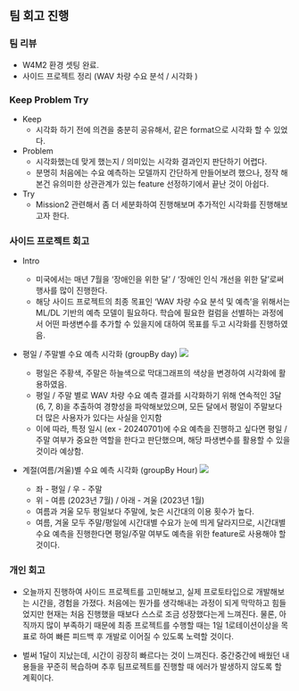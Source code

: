## 팀 회고 진행

### 팀 리뷰

- W4M2 환경 셋팅 완료.
- 사이드 프로젝트 정리 (WAV 차량 수요 분석 / 시각화 )

### Keep Problem Try

- Keep
    - 시각화 하기 전에 의견을 충분히 공유해서, 같은 format으로 시각화 할 수 있었다.
- Problem
    - 시각화했는데 맞게 했는지 / 의미있는 시각화 결과인지 판단하기 어렵다.
    - 분명히 처음에는 수요 예측하는 모델까지 간단하게 만들어보려 했으나, 정작 해본건 유의미한 상관관계가 있는 feature 선정하기에서 끝난 것이 아쉽다.
- Try
    - Mission2 관련해서 좀 더 세분화하여 진행해보며 추가적인 시각화를 진행해보고자 한다.


### 사이드 프로젝트 회고

- Intro
    - 미국에서는 매년 7월을 ‘장애인을 위한 달’ / ‘장애인 인식 개선을 위한 달’로써 행사를 많이 진행한다. 
    - 해당 사이드 프로젝트의 최종 목표인 ‘WAV 차량 수요 분석 및 예측’을 위해서는 ML/DL 기반의 예측 모델이 필요하다. 학습에 필요한 컬럼을 선별하는 과정에서 어떤 파생변수를 추가할 수 있을지에 대하여 목표를 두고 시각화를 진행하였음.

- 평일 / 주말별 수요 예측 시각화 (groupBy day)
    <img src="https://github.com/user-attachments/assets/6a6c13a5-04ef-4c34-8255-686251d121a5">

    - 평일은 주황색, 주말은 하늘색으로 막대그래프의 색상을 변경하여 시각화에 활용하였음.
    - 평일 / 주말 별로 WAV 차량 수요 예측 결과를 시각화하기 위해 연속적인 3달 (6, 7, 8)을 추출하여 경향성을 파악해보았으며, 모든 달에서 평일이 주말보다 더 많은 사용자가 있다는 사실을 인지함
    - 이에 따라, 특정 일시 (ex - 20240701)에 수요 예측을 진행하고 싶다면 평일 / 주말 여부가 중요한 역할을 한다고 판단했으며, 해당 파생변수를 활용할 수 있을 것이라 예상함.

- 계절(여름/겨울)별  수요 예측 시각화 (groupBy Hour)
    <img src="https://github.com/user-attachments/assets/2dd5499c-26dd-49d0-8d68-ead4abfdeedd">

    - 좌 - 평일 / 우 - 주말
    - 위 - 여름 (2023년 7월) / 아래 - 겨울 (2023년 1월)
    - 여름과 겨울 모두 평일보다 주말에, 늦은 시간대의 이용 횟수가 높다.
    - 여름, 겨울 모두 주말/평일에 시간대별 수요가 눈에 띄게 달라지므로, 시간대별 수요 예측을 진행한다면 평일/주말 여부도 예측을 위한 feature로 사용해야 할 것이다.



### 개인 회고

- 오늘까지 진행하여 사이드 프로젝트를 고민해보고, 실제 프로토타입으로 개발해보는 시간을, 경험을 가졌다. 처음에는 뭔가를 생각해내는 과정이 되게 막막하고 힘들었지만 현재는 처음 진행했을 때보다 스스로 조금 성장했다는게 느껴진다. 물론, 아직까지 많이 부족하기 때문에 최종 프로젝트를 수행할 때는 1일 1로테이션이상을 목표로 하여 빠른 피드백 후 개발로 이어질 수 있도록 노력할 것이다.

- 벌써 1달이 지났는데, 시간이 굉장히 빠르다는 것이 느껴진다. 중간중간에 배웠던 내용들을 꾸준히 복습하며 추후 팀프로젝트를 진행할 때 에러가 발생하지 않도록 할 계획이다.
